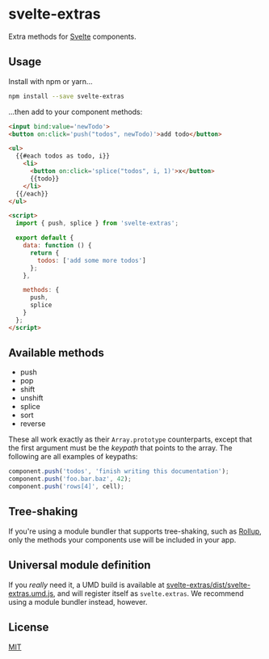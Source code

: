 # svelte-extras

Extra methods for [Svelte](https://svelte.technology) components.

## Usage

Install with npm or yarn...

```bash
npm install --save svelte-extras
```

...then add to your component methods:

```html
<input bind:value='newTodo'>
<button on:click='push("todos", newTodo)'>add todo</button>

<ul>
  {{#each todos as todo, i}}
    <li>
      <button on:click='splice("todos", i, 1)'>x</button>
      {{todo}}
    </li>
  {{/each}}
</ul>

<script>
  import { push, splice } from 'svelte-extras';

  export default {
    data: function () {
      return {
        todos: ['add some more todos']
      };
    },

    methods: {
      push,
      splice
    }
  };
</script>
```

## Available methods

* push
* pop
* shift
* unshift
* splice
* sort
* reverse

These all work exactly as their `Array.prototype` counterparts, except that the first argument must be the *keypath* that points to the array. The following are all examples of keypaths:

```js
component.push('todos', 'finish writing this documentation');
component.push('foo.bar.baz', 42);
component.push('rows[4]', cell);
```

## Tree-shaking

If you're using a module bundler that supports tree-shaking, such as [Rollup](https://rollupjs.org), only the methods your components use will be included in your app.


## Universal module definition

If you *really* need it, a UMD build is available at [svelte-extras/dist/svelte-extras.umd.js](https://unpkg.com/svelte-extras/dist/svelte-extras.js), and will register itself as `svelte.extras`. We recommend using a module bundler instead, however.


## License

[MIT](LICENSE)